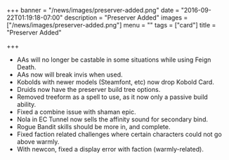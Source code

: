 +++
banner = "/news/images/preserver-added.png"
date = "2016-09-22T01:19:18-07:00"
description = "Preserver Added"
images = ["/news/images/preserver-added.png"]
menu = ""
tags = ["card"]
title = "Preserver Added"

+++
* AAs will no longer be castable in some situations while using Feign Death.
* AAs now will break invis when used.
* Kobolds with newer models (Steamfont, etc) now drop Kobold Card.
* Druids now have the preserver build tree options.
* Removed treeform as a spell to use, as it now only a passive build ability.
* Fixed a combine issue with shaman epic.
* Nola in EC Tunnel now sells the affinity sound for secondary bind.
* Rogue Bandit skills should be more in, and complete.
* Fixed faction related challenges where certain characters could not go above warmly.
* With newcon, fixed a display error with faction (warmly-related).
<!--more-->

